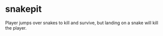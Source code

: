 # snakepit
Player jumps over snakes to kill and survive, but landing on a snake will kill the player.
